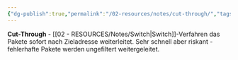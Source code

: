 ```yaml
---
{"dg-publish":true,"permalink":"/02-resources/notes/cut-through/","tags":["switch/verfahren","weiterleitung/schnell","netzwerk/hardware"],"noteIcon":"","updated":"2025-09-05T10:27:30.107+02:00"}
---
```



**Cut-Through** - [[02 - RESOURCES/Notes/Switch\|Switch]]-Verfahren das Pakete sofort nach Zieladresse weiterleitet.
Sehr schnell aber riskant - fehlerhafte Pakete werden ungefiltert weitergeleitet.
